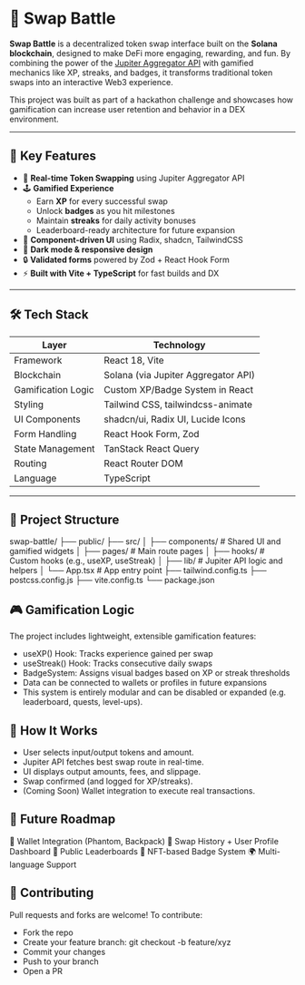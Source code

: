 # 🥊 Swap Battle

**Swap Battle** is a decentralized token swap interface built on the **Solana blockchain**, designed to make DeFi more engaging, rewarding, and fun. By combining the power of the [Jupiter Aggregator API](https://docs.jup.ag/) with gamified mechanics like XP, streaks, and badges, it transforms traditional token swaps into an interactive Web3 experience.

This project was built as part of a hackathon challenge and showcases how gamification can increase user retention and behavior in a DEX environment.

---

## 🌟 Key Features

- 🔁 **Real-time Token Swapping** using Jupiter Aggregator API
- 🕹️ **Gamified Experience**
  - Earn **XP** for every successful swap
  - Unlock **badges** as you hit milestones
  - Maintain **streaks** for daily activity bonuses
  - Leaderboard-ready architecture for future expansion
- 🧩 **Component-driven UI** using Radix, shadcn, TailwindCSS
- 🎨 **Dark mode & responsive design**
- 🔒 **Validated forms** powered by Zod + React Hook Form
- ⚡ **Built with Vite + TypeScript** for fast builds and DX

---

## 🛠️ Tech Stack

| Layer             | Technology                             |
|------------------|-----------------------------------------|
| Framework         | React 18, Vite                         |
| Blockchain        | Solana (via Jupiter Aggregator API)    |
| Gamification Logic| Custom XP/Badge System in React        |
| Styling           | Tailwind CSS, tailwindcss-animate      |
| UI Components     | shadcn/ui, Radix UI, Lucide Icons      |
| Form Handling     | React Hook Form, Zod                   |
| State Management  | TanStack React Query                   |
| Routing           | React Router DOM                       |
| Language          | TypeScript                             |

---

## 📁 Project Structure
swap-battle/
├── public/
├── src/
│ ├── components/ # Shared UI and gamified widgets
│ ├── pages/ # Main route pages
│ ├── hooks/ # Custom hooks (e.g., useXP, useStreak)
│ ├── lib/ # Jupiter API logic and helpers
│ └── App.tsx # App entry point
├── tailwind.config.ts
├── postcss.config.js
├── vite.config.ts
└── package.json

## 🎮 Gamification Logic
The project includes lightweight, extensible gamification features:
- useXP() Hook: Tracks experience gained per swap
- useStreak() Hook: Tracks consecutive daily swaps
- BadgeSystem: Assigns visual badges based on XP or streak thresholds
- Data can be connected to wallets or profiles in future expansions
- This system is entirely modular and can be disabled or expanded (e.g. leaderboard, quests, level-ups).

## 🧠 How It Works
- User selects input/output tokens and amount.
- Jupiter API fetches best swap route in real-time.
- UI displays output amounts, fees, and slippage.
- Swap confirmed (and logged for XP/streaks).
- (Coming Soon) Wallet integration to execute real transactions.

## 🚀 Future Roadmap
🔗 Wallet Integration (Phantom, Backpack)
🧾 Swap History + User Profile Dashboard
🥇 Public Leaderboards
🧩 NFT-based Badge System
🌍 Multi-language Support

## 🤝 Contributing
Pull requests and forks are welcome! To contribute:
- Fork the repo
- Create your feature branch: git checkout -b feature/xyz
- Commit your changes
- Push to your branch
- Open a PR


